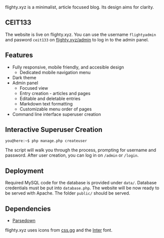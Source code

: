 flighty.xyz is a minimalist, article focused blog. Its design aims for clarity.

## CEIT133

The website is live on flighty.xyz. You can use the username `flightyadmin` and pasword `ceit133` on [flighty.xyz/admin](https://flighty.xyz/admin) to log in to the admin panel.

## Features

* Fully responsive, mobile friendly, and accesible design
  * Dedicated mobile navigation menu
* Dark theme
* Admin panel
  * Focused view
  * Entry creation - articles and pages
  * Editable and deletable entries
  * Markdown text formatting
  * Customizable menu order of pages
* Command line interface superuser creation

## Interactive Superuser Creation

```console
you@here:~$ php manage.php createuser
```
The script will walk you through the process, prompting for username and password. After user creation, you can log in on `/admin` or `/login`.

## Deployment

Required MySQL code for the database is provided under `data/`. Database credentials must be put into `database.php`. The website will be now ready to be served with Apache. The folder `public/` should be served.

## Dependencies

- [Parsedown](https://parsedown.org)

flighty.xyz uses icons from [css.gg](https://css.gg) and the [Inter](https://rsms.me/inter) font.
